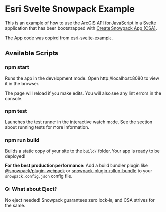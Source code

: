 # Esri Svelte Snowpack Example

This is an example of how to use the [ArcGIS API for JavaScript](https://developers.arcgis.com/javascript/) in a [Svelte](https://svelte.dev/) application that has been bootstrapped with [Create Snowpack App (CSA)](https://github.com/snowpackjs/snowpack/tree/main/create-snowpack-app/cli).

The App code was copied from [esri-svelte-example](https://github.com/gavinr/esri-svelte-example).

## Available Scripts

### npm start

Runs the app in the development mode.
Open http://localhost:8080 to view it in the browser.

The page will reload if you make edits.
You will also see any lint errors in the console.

### npm test

Launches the test runner in the interactive watch mode.
See the section about running tests for more information.

### npm run build

Builds a static copy of your site to the `build/` folder.
Your app is ready to be deployed!

**For the best production performance:** Add a build bundler plugin like [@snowpack/plugin-webpack](https://github.com/snowpackjs/snowpack/tree/main/plugins/plugin-webpack) or [snowpack-plugin-rollup-bundle](https://github.com/ParamagicDev/snowpack-plugin-rollup-bundle) to your `snowpack.config.json` config file.

### Q: What about Eject?

No eject needed! Snowpack guarantees zero lock-in, and CSA strives for the same.
